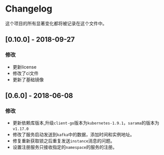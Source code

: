 # Changelog

这个项目的所有显著变化都将被记录在这个文件中。

## [0.10.0] - 2018-09-27

### 修改

- 更新license 
- 修改了ci文件
- 更新了基础镜像

## [0.6.0] - 2018-06-08

### 修改

- 更新依赖库版本,升级`client-go`版本为`kubernetes-1.9.1`，`sarama`的版本为`v1.17.0`
- 修改了服务启动发送到`kafka`中的数据，添加时间和实例地址。
- 修复重新获取锁之后重复发送`instance`消息的问题。
- 设置注册服务只接收指定的`namespace`的服务的注册。
